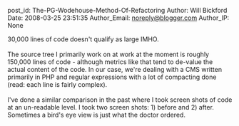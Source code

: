 post_id: The-PG-Wodehouse-Method-Of-Refactoring
Author: Will Bickford
Date: 2008-03-25 23:51:35
Author_Email: noreply@blogger.com
Author_IP: None

30,000 lines of code doesn&#39;t qualify as large IMHO.<br /><br />The source tree I primarily work on at work at the moment is roughly 150,000 lines of code - although metrics like that tend to de-value the actual content of the code.  In our case, we&#39;re dealing with a CMS written primarily in PHP and regular expressions with a lot of compacting done (read: each line is fairly complex).<br /><br />I&#39;ve done a similar comparison in the past where I took screen shots of code at an un-readable level.  I took two screen shots: 1) before and 2) after.  Sometimes a bird&#39;s eye view is just what the doctor ordered.
